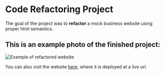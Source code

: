 # Code Refactoring Project
The goal of the project was to **refactor** a mock business website using proper html semantics.

## This is an example photo of the finished project:
![Example of refactored website](./assets/images/code-refactor-example.png)

You can also visit the website [here](https://modesttom.github.io/code-refactor/), where it is deployed at a live url.